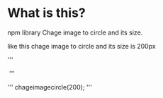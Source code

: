 # What is this?

npm library
Chage image to circle and its size.

like this 
chage image to circle and its size is 200px

'''
<body>
    <img class="chageimagecircle" src="73049.jpg" alt="" >
    <script src="./index.js"></script>
</body>
'''

'''
chageimagecircle(200);
'''

<!--
# Install

npm i chage-image-circle'


'''
chageimagecircle(200);
'''
-->
